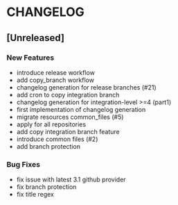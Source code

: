 # CHANGELOG


## [Unreleased]

### New Features
- introduce release workflow
- add copy_branch workflow
- changelog generation for release branches (#21)
- add cron to copy integration branch
- changelog generation for integration-level >=4 (part1)
- first implementation of changelog generation
- migrate resources common_files (#5)
- apply for all repositories
- add copy integration branch feature
- introduce common files (#2)
- add branch protection


### Bug Fixes
- fix issue with latest 3.1 github provider
- fix branch protection
- fix title regex






